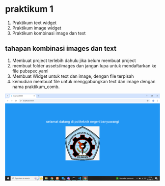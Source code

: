 # praktikum 1

1. Praktikum text widget
2. Praktikum image widget
3. Praktikum kombinasi image dan text

## tahapan kombinasi images dan text
1. Membuat project terlebih dahulu jika belum membuat project
2. membuat folder assets/images dan jangan lupa untuk mendaftarkan ke file pubspec.yaml
3. Membuat Widget untuk text dan image, dengan file terpisah
4. kemudian membuat file untuk menggabungkan text dan image dengan nama praktikum_comb.

![screenshot](assets/images/Screenshot%202025-09-01%20211654.png)
